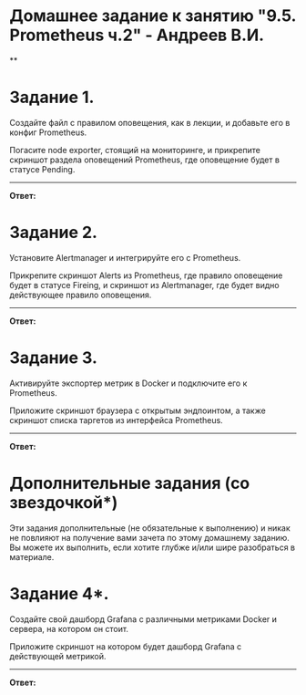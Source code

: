 # Домашнее задание к занятию "9.5. Prometheus ч.2" - Андреев В.И.
**

# Задание 1.
Создайте файл с правилом оповещения, как в лекции, и добавьте его в конфиг Prometheus.

Погасите node exporter, стоящий на мониторинге, и прикрепите скриншот раздела оповещений Prometheus, где оповещение будет в статусе Pending.
____

**Ответ:**





# Задание 2.
Установите Alertmanager и интегрируйте его с Prometheus.

Прикрепите скриншот Alerts из Prometheus, где правило оповещение будет в статусе Fireing, и скриншот из Alertmanager, где будет видно действующее правило оповещения.

____

**Ответ:**




# Задание 3.
Активируйте экспортер метрик в Docker и подключите его к Prometheus.

Приложите скриншот браузера с открытым эндпоинтом, а также скриншот списка таргетов из интерфейса Prometheus.

____

**Ответ:**




# Дополнительные задания (со звездочкой*)
Эти задания дополнительные (не обязательные к выполнению) и никак не повлияют на получение вами зачета по этому домашнему заданию. Вы можете их выполнить, если хотите глубже и/или шире разобраться в материале.

# Задание 4*.
Создайте свой дашборд Grafana с различными метриками Docker и сервера, на котором он стоит.

Приложите скриншот на котором будет дашборд Grafana с действующей метрикой.

____
**Ответ:**

